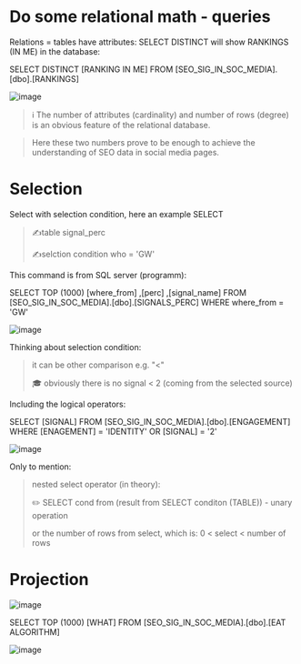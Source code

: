 # Do some relational math - queries

Relations = tables have attributes:
SELECT DISTINCT will show RANKINGS (IN ME) in the database:

SELECT DISTINCT [RANKING IN ME]
  FROM [SEO_SIG_IN_SOC_MEDIA].[dbo].[RANKINGS]
  
![image](https://github.com/jacekturek/RELATIONAL_SIG_DATABASE/assets/62720909/c2a3e9de-c2b3-4aca-9c94-1bb6b5f9e1f8)

> ℹ️ The number of attributes (cardinality) and number of rows (degree) is an obvious feature of the relational database.

> Here these two numbers prove to be enough to achieve the understanding of SEO data in social media pages.

# Selection

Select with selection condition, here an example
SELECT
> ✍️table signal_perc
> 
> ✍️selction condition who = 'GW'

This command is from SQL server (programm):

SELECT TOP (1000) [where_from]
      ,[perc]
      ,[signal_name]
  FROM [SEO_SIG_IN_SOC_MEDIA].[dbo].[SIGNALS_PERC]
  WHERE where_from = 'GW'
  
![image](https://github.com/jacekturek/RELATIONAL_SIG_DATABASE/assets/62720909/39f03a50-65cd-44f8-b5cb-2a76e9b2a36e)

Thinking about selection condition:
> it can be other comparison e.g. "<"
> 
> 🎓 obviously there is no signal < 2 (coming from the selected source)

Including the logical operators:

SELECT [SIGNAL]
  FROM [SEO_SIG_IN_SOC_MEDIA].[dbo].[ENGAGEMENT]
  WHERE [ENAGEMENT] = 'IDENTITY' OR [SIGNAL] = '2'

![image](https://github.com/jacekturek/RELATIONAL_SIG_DATABASE/assets/62720909/745194cc-3fd5-417f-a9a1-436f67269fa6)

Only to mention:
> nested select operator (in theory):
> 
> ✏️ SELECT cond from (result from SELECT conditon (TABLE)) - unary operation
> 
> or the number of rows from select, which is: 0 < select < number of rows

# Projection

![image](https://github.com/jacekturek/RELATIONAL_SIG_DATABASE/assets/62720909/faf00477-68be-4cdc-a74d-1aa7af3809c5)

SELECT TOP (1000) [WHAT]
  FROM [SEO_SIG_IN_SOC_MEDIA].[dbo].[EAT ALGORITHM]

![image](https://github.com/jacekturek/RELATIONAL_SIG_DATABASE/assets/62720909/4f3a89dc-5b06-4471-bfa4-ecc1cd3259b7)

